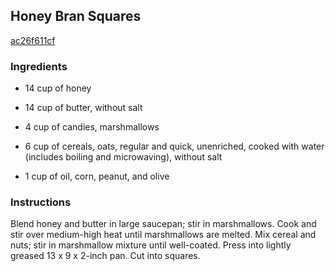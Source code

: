 ## Honey Bran Squares

[ac26f611cf](http://www.food.com/recipe/honey-bran-squares-378522)

### Ingredients

 - 14 cup of honey

 - 14 cup of butter, without salt

 - 4 cup of candies, marshmallows

 - 6 cup of cereals, oats, regular and quick, unenriched, cooked with water (includes boiling and microwaving), without salt

 - 1 cup of oil, corn, peanut, and olive

### Instructions

Blend honey and butter in large saucepan; stir in marshmallows. Cook and stir over medium-high heat until marshmallows are melted. Mix cereal and nuts; stir in marshmallow mixture until well-coated. Press into lightly greased 13 x 9 x 2-inch pan. Cut into squares.